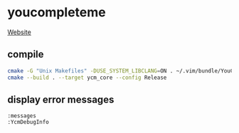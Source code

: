 # youcompleteme

[Website](https://valloric.github.io/YouCompleteMe/)

## compile

```bash
cmake -G "Unix Makefiles" -DUSE_SYSTEM_LIBCLANG=ON . ~/.vim/bundle/YouCompleteMe/third_party/ycmd/cpp
cmake --build . --target ycm_core --config Release
```

## display error messages

```vim
:messages
:YcmDebugInfo
```

